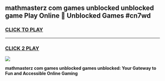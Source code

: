 
## mathmasterz com games unblocked unblocked game Play Online 👋 Unblocked Games #cn7wd
<h3>
<a href="https://premium.freeplayer.one?title=mathmasterz_com_games_unblocked&ref=21F">CLICK TO PLAY</a></h3>
<hr>

<h3>
<a href="https://premium.freeplayer.one?title=mathmasterz_com_games_unblocked&ref=21F">CLICK 2 PLAY</a>
  
</h3>

<a href="https://premium.freeplayer.one?title=mathmasterz_com_games_unblocked&ref=21F/"><img src="https://clearcache.store/games.png"></a>


**mathmasterz com games unblocked games unblocked: Your Gateway to Fun and Accessible Online Gaming**
